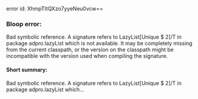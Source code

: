 error id: XhmpTItQXzo7yyeNeu0vcw==
### Bloop error:

Bad symbolic reference. A signature
refers to LazyList[Unique $ 2]/T in package adpro.lazyList which is not available.
It may be completely missing from the current classpath, or the version on
the classpath might be incompatible with the version used when compiling the signature.
#### Short summary: 

Bad symbolic reference. A signature
refers to LazyList[Unique $ 2]/T in package adpro.lazyList which...